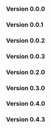 ### Version 0.0.0
### Version 0.0.1
### Version 0.0.2
### Version 0.0.3
### Version 0.2.0
### Version 0.3.0
### Version 0.4.0
### Version 0.4.3
